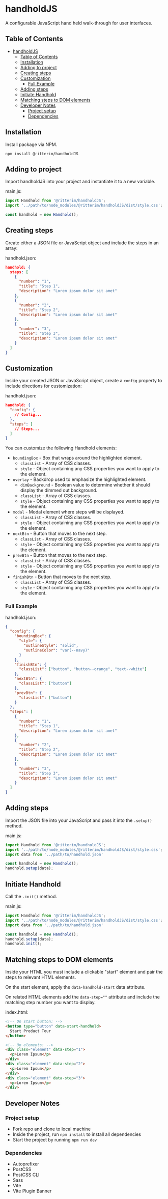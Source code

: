 # handholdJS
A configurable JavaScript hand held walk-through for user interfaces.
## Table of Contents
- [handholdJS](#handholdjs)
  - [Table of Contents](#table-of-contents)
  - [Installation](#installation)
  - [Adding to project](#adding-to-project)
  - [Creating steps](#creating-steps)
  - [Customization](#customization)
    - [Full Example](#full-example)
  - [Adding steps](#adding-steps)
  - [Initiate Handhold](#initiate-handhold)
  - [Matching steps to DOM elements](#matching-steps-to-dom-elements)
  - [Developer Notes](#developer-notes)
    - [Project setup](#project-setup)
    - [Dependencies](#dependencies)
## Installation
Install package via NPM.

`npm install @ritterim/handholdJS`

## Adding to project
Import handholdJS into your project and instantiate it to a new variable.

main.js:
```JavaScript
import Handhold from '@ritterim/handholdJS';
import '../path/to/node_modules/@ritterim/handholdJS/dist/style.css';

const handhold = new Handhold();
```
## Creating steps
Create either a JSON file or JavaScript object and include the steps in an array:

handhold.json:
```JSON
handhold: {
  steps: [
    {
      "number": "1",
      "title": "Step 1",
      "description": "Lorem ipsum dolor sit amet"
    },
    {
      "number": "2",
      "title": "Step 2",
      "description": "Lorem ipsum dolor sit amet"
    },
    {
      "number": "3",
      "title": "Step 3",
      "description": "Lorem ipsum dolor sit amet"
    }
  ]
}
```

## Customization
Inside your created JSON or JavaScript object, create a `config` property to include directions for customization:

handhold.json:
```JSON
handhold: {
  "config": {
    // Config...
  },
  "steps": [
    // Steps...
  ]
}
```

You can customize the following Handhold elements:
- `boundingBox` - Box that wraps around the highlighted element.
  - `classList` - Array of CSS classes.
  - `style` - Object containing any CSS properties you want 
  to apply to the element.
- `overlay` - Backdrop used to emphasize the highlighted element.
  - `dimBackground` - Boolean value to determine whether it should display the dimmed out background.
  - `classList` - Array of CSS classes.
  - `style` - Object containing any CSS properties you want 
  to apply to the element.
- `modal` - Modal element where steps will be displayed.
  - `classList` - Array of CSS classes.
  - `style` - Object containing any CSS properties you want 
  to apply to the element.
- `nextBtn` - Button that moves to the next step.
  - `classList` - Array of CSS classes.
  - `style` - Object containing any CSS properties you want 
  to apply to the element.
- `prevBtn` - Button that moves to the next step.
  - `classList` - Array of CSS classes.
  - `style` - Object containing any CSS properties you want 
  to apply to the element.
- `finishBtn` - Button that moves to the next step.
  - `classList` - Array of CSS classes.
  - `style` - Object containing any CSS properties you want 
  to apply to the element.

### Full Example
handhold.json:
```JSON
{
  "config": {
    "boundingBox": {
      "style": {
        "outlineStyle": "solid",
        "outlineColor": "var(--navy)"
      }
    },
    "finishBtn": {
      "classList": ["button", "button--orange", "text--white"]
    },
    "nextBtn": {
      "classList": ["button"]
    },
    "prevBtn": {
      "classList": ["button"]
    }
  },
  "steps": [
    {
      "number": "1",
      "title": "Step 1",
      "description": "Lorem ipsum dolor sit amet"
    },
    {
      "number": "2",
      "title": "Step 2",
      "description": "Lorem ipsum dolor sit amet"
    },
    {
      "number": "3",
      "title": "Step 3",
      "description": "Lorem ipsum dolor sit amet"
    }
  ]
}
```

## Adding steps
Import the JSON file into your JavaScript and pass it into the `.setup()` method.

main.js:
```JavaScript
import Handhold from '@ritterim/handholdJS';
import '../path/to/node_modules/@ritterim/handholdJS/dist/style.css';
import data from '../path/to/handhold.json'

const handhold = new Handhold();
handhold.setup(data);
```

## Initiate Handhold
Call the `.init()` method.

main.js:
```JavaScript
import Handhold from '@ritterim/handholdJS';
import '../path/to/node_modules/@ritterim/handholdJS/dist/style.css';
import data from '../path/to/handhold.json'

const handhold = new Handhold();
handhold.setup(data);
handhold.init();
```

## Matching steps to DOM elements
Inside your HTML you must include a clickable "start" element and pair the steps to relevant HTML elements.

On the start element, apply the `data-handhold-start` data attribute.

On related HTML elements add the `data-step=""` attribute and include the matching step number you want to display.

index.html:
```HTML
<!-- On start button: -->
<button type="button" data-start-handhold>
  Start Product Tour
</button>

<!-- On elements: -->
<div class="element" data-step="1">
  <p>Lorem Ipsum</p>
</div>
<div class="element" data-step="2">
  <p>Lorem Ipsum</p>
</div>
<div class="element" data-step="3">
  <p>Lorem Ipsum</p>
</div>
```

## Developer Notes

### Project setup
- Fork repo and clone to local machine
- Inside the project, run `npm install` to install all dependencies
- Start the project by running `npm run dev`

### Dependencies
- Autoprefixer
- PostCSS
- PostCSS CLI
- Sass
- Vite
- Vite Plugin Banner